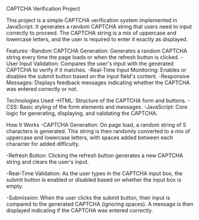 CAPTCHA Verification Project

This project is a simple CAPTCHA verification system implemented in JavaScript. It generates a random CAPTCHA string that users need to input correctly to proceed. The CAPTCHA string is a mix of uppercase and lowercase letters, and the user is required to enter it exactly as displayed.

Features
-Random CAPTCHA Generation: Generates a random CAPTCHA string every time the page loads or when the refresh button is clicked.
-User Input Validation: Compares the user's input with the generated CAPTCHA to verify if it matches.
-Real-Time Input Monitoring: Enables or disables the submit button based on the input field's content.
-Responsive Messages: Displays feedback messages indicating whether the CAPTCHA was entered correctly or not.

Technologies Used
-HTML: Structure of the CAPTCHA form and buttons.
-CSS: Basic styling of the form elements and messages.
-JavaScript: Core logic for generating, displaying, and validating the CAPTCHA.

How It Works
-CAPTCHA Generation: On page load, a random string of 5 characters is generated. This string is then randomly converted to a mix of uppercase and lowercase letters, with spaces added between each character for added difficulty.

-Refresh Button: Clicking the refresh button generates a new CAPTCHA string and clears the user's input.

-Real-Time Validation: As the user types in the CAPTCHA input box, the submit button is enabled or disabled based on whether the input box is empty.

-Submission: When the user clicks the submit button, their input is compared to the generated CAPTCHA (ignoring spaces). A message is then displayed indicating if the CAPTCHA was entered correctly.
